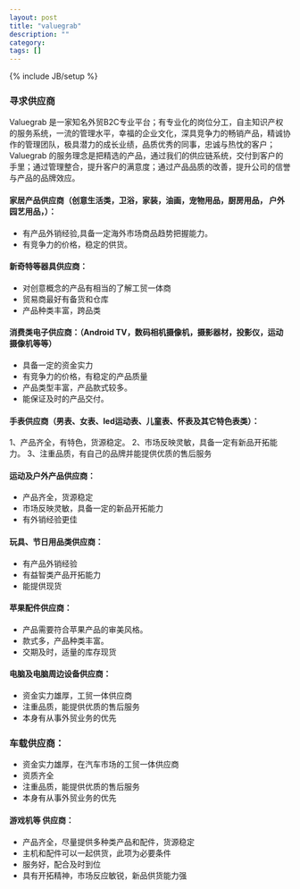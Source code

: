 ```yaml
---
layout: post
title: "valuegrab"
description: ""
category: 
tags: []
---
```

{% include JB/setup %}

### 寻求供应商
Valuegrab 是一家知名外贸B2C专业平台；有专业化的岗位分工，自主知识产权的服务系统，一流的管理水平，幸福的企业文化，深具竞争力的畅销产品，精诚协作的管理团队，极具潜力的成长业绩，品质优秀的同事，忠诚与热忱的客户； Valuegrab 的服务理念是把精选的产品，通过我们的供应链系统，交付到客户的手里；通过管理整合，提升客户的满意度；通过产品品质的改善，提升公司的信誉与产品的品牌效应。

#### 家居产品供应商（创意生活类，卫浴，家装，油画，宠物用品，厨房用品， 户外园艺用品，）：

* 有产品外销经验,具备一定海外市场商品趋势把握能力。
* 有竞争力的价格，稳定的供货。

#### 新奇特等器具供应商：

* 对创意概念的产品有相当的了解工贸一体商
* 贸易商最好有备货和仓库
* 产品种类丰富，跨品类
 
#### 消费类电子供应商：（Android TV，数码相机摄像机，摄影器材，投影仪，运动摄像机等等）

* 具备一定的资金实力
* 有竞争力的价格，有稳定的产品质量
* 产品类型丰富，产品款式较多。
* 能保证及时的产品交付。

#### 手表供应商（男表、女表、led运动表、儿童表、怀表及其它特色表类）：
1、产品齐全，有特色，货源稳定。
2、市场反映灵敏，具备一定有新品开拓能力。
3、注重品质，有自己的品牌并能提供优质的售后服务

#### 运动及户外产品供应商：

* 产品齐全，货源稳定
* 市场反映灵敏，具备一定的新品开拓能力
* 有外销经验更佳

#### 玩具、节日用品类供应商：

* 有产品外销经验
* 有益智类产品开拓能力
* 能提供现货

#### 苹果配件供应商：

* 产品需要符合苹果产品的审美风格。
* 款式多，产品种类丰富。
* 交期及时，适量的库存现货

#### 电脑及电脑周边设备供应商：

* 资金实力雄厚，工贸一体供应商
* 注重品质，能提供优质的售后服务
* 本身有从事外贸业务的优先

### 车载供应商：

* 资金实力雄厚，在汽车市场的工贸一体供应商
* 资质齐全
* 注重品质，能提供优质的售后服务
* 本身有从事外贸业务的优先

#### 游戏机等 供应商：

* 产品齐全，尽量提供多种类产品和配件，货源稳定
* 主机和配件可以一起供货，此项为必要条件
* 服务好，配合及时到位
* 具有开拓精神，市场反应敏锐，新品供货能力强